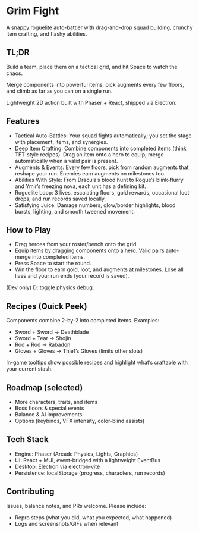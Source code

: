 # Grim Fight

A snappy roguelite auto-battler with drag-and-drop squad building, crunchy item crafting, and flashy abilities.

## TL;DR

Build a team, place them on a tactical grid, and hit Space to watch the chaos.

Merge components into powerful items, pick augments every few floors, and climb as far as you can on a single run.

Lightweight 2D action built with Phaser + React, shipped via Electron.

## Features

* Tactical Auto-Battles: Your squad fights automatically; you set the stage with placement, items, and synergies.
* Deep Item Crafting: Combine components into completed items (think TFT-style recipes). Drag an item onto a hero to equip; merge automatically when a valid pair is present.
* Augments & Events: Every few floors, pick from random augments that reshape your run. Enemies earn augments on milestones too.
* Abilities With Style: From Dracula’s blood hunt to Rogue’s blink-flurry and Ymir’s freezing nova, each unit has a defining kit.
* Roguelite Loop: 3 lives, escalating floors, gold rewards, occasional loot drops, and run records saved locally.
* Satisfying Juice: Damage numbers, glow/border highlights, blood bursts, lighting, and smooth tweened movement.

## How to Play

* Drag heroes from your roster/bench onto the grid.
* Equip items by dragging components onto a hero. Valid pairs auto-merge into completed items.
* Press Space to start the round.
* Win the floor to earn gold, loot, and augments at milestones. Lose all lives and your run ends (your record is saved).

(Dev only) D: toggle physics debug.

## Recipes (Quick Peek)

Components combine 2-by-2 into completed items. Examples:

* Sword + Sword → Deathblade
* Sword + Tear → Shojin
* Rod + Rod → Rabadon
* Gloves + Gloves → Thief’s Gloves (limits other slots)

In-game tooltips show possible recipes and highlight what’s craftable with your current stash.

## Roadmap (selected)

* More characters, traits, and items
* Boss floors & special events
* Balance & AI improvements
* Options (keybinds, VFX intensity, color-blind assists)

## Tech Stack

* Engine: Phaser (Arcade Physics, Lights, Graphics)
* UI: React + MUI, event-bridged with a lightweight EventBus
* Desktop: Electron via electron-vite
* Persistence: localStorage (progress, characters, run records)

## Contributing

Issues, balance notes, and PRs welcome. Please include:

* Repro steps (what you did, what you expected, what happened)
* Logs and screenshots/GIFs when relevant

